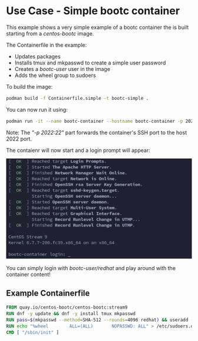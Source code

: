 # Use Case - Simple bootc container

This example shows a very simple example of a bootc container the is built starting from a *centos-bootc* image.

The Containerfile in the example:

- Updates packages
- Installs tmux and mkpasswd to create a simple user password
- Creates a *bootc-user* user in the image
- Adds the wheel group to sudoers

To build the image:

```bash
podman build -f Containerfile.simple -t bootc-simple .
```

You can now run it using:

```bash
podman run -it --name bootc-container --hostname bootc-container -p 2022:22 bootc-simple
```

Note: The *"-p 2022:22"* part forwards the container's SSH port to the host 2022 port.

The contaienr will now start and a login prompt will appear:

![](./assets/bootc-container.png)

You can simply login with *bootc-user/redhat* and play around with the container content!

## Example Containerfile

```dockerfile
FROM quay.io/centos-bootc/centos-bootc:stream9
RUN dnf -y update && dnf -y install tmux mkpasswd
RUN pass=$(mkpasswd --method=SHA-512 --rounds=4096 redhat) && useradd -m -G wheel bootc-user -p $pass
RUN echo "%wheel        ALL=(ALL)       NOPASSWD: ALL" > /etc/sudoers.d/wheel-sudo
CMD [ "/sbin/init" ]
```